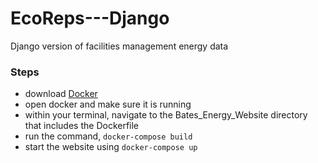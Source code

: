 # EcoReps---Django
Django version of facilities management energy data
<h3>Steps</h3>

<ul>
    <li>download <a href="https://www.docker.com/products/docker-desktop">Docker</a> </li>
    <li>open docker and make sure it is running</li>
    <li>within your terminal, navigate to the Bates_Energy_Website directory that includes the Dockerfile </li>
    <li>run the command, <code>docker-compose build</code></li>
    <li>start the website using  <code>docker-compose up</code></li>
</ul>